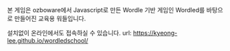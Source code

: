 본 게임은 ozboware에서 Javascript로 만든 Wordle 기반 게임인 Wordled를 바탕으로 만들어진 교육용 워들입니다.

설치없이 온라인에서도 접속하실 수 있습니다. 
url: https://kyeong-lee.github.io/wordledschool/
